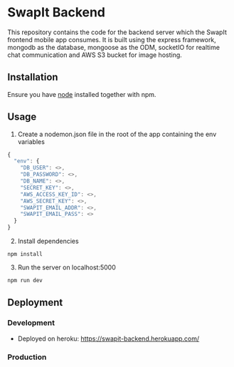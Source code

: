 # SwapIt Backend

This repository contains the code for the backend server which the SwapIt frontend mobile app consumes. It is built using the express framework, mongodb as the database, mongoose as the ODM, socketIO for realtime chat communication and AWS S3 bucket for image hosting.

## Installation

Ensure you have [node](!https://nodejs.org/en/download/) installed together with npm.

## Usage

1. Create a nodemon.json file in the root of the app containing the env variables

```javascript
{
  "env": {
    "DB_USER": <>,
    "DB_PASSWORD": <>,
    "DB_NAME": <>,
    "SECRET_KEY": <>,
    "AWS_ACCESS_KEY_ID": <>,
    "AWS_SECRET_KEY": <>,
    "SWAPIT_EMAIL_ADDR": <>,
    "SWAPIT_EMAIL_PASS": <>
  }
}

```

2. Install dependencies

```
npm install
```

3. Run the server on localhost:5000

```bash
npm run dev
```

## Deployment

### Development 

- Deployed on heroku: https://swapit-backend.herokuapp.com/

### Production
